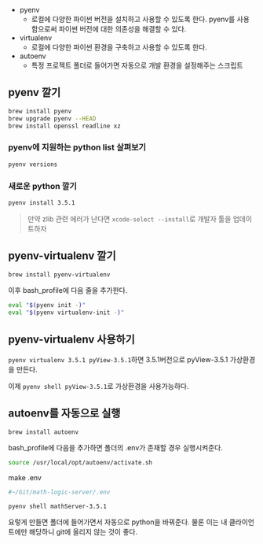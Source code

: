 * pyenv
    * 로컬에 다양한 파이썬 버전을 설치하고 사용할 수 있도록 한다. pyenv를 사용함으로써 파이썬 버전에 대한 의존성을 해결할 수 있다.
* virtualenv
    * 로컬에 다양한 파이썬 환경을 구축하고 사용할 수 있도록 한다.
* autoenv 
    * 특정 프로젝트 폴더로 들어가면 자동으로 개발 환경을 설정해주는 스크립트

## pyenv 깔기
```bash
brew install pyenv
brew upgrade pyenv --HEAD
brew install openssl readline xz
```
### pyenv에 지원하는 python list 살펴보기
```bash
pyenv versions
```
### 새로운 python 깔기
```bash
pyenv install 3.5.1
```
> 만약 zlib 관련 에러가 난다면 `xcode-select --install`로 개발자 툴을 업데이트하자

## pyenv-virtualenv 깔기

```bash
brew install pyenv-virtualenv  
```
이후 bash_profile에 다음 줄을 추가한다.
```bash
eval "$(pyenv init -)"
eval "$(pyenv virtualenv-init -)"
```
## pyenv-virtualenv 사용하기
`pyenv virtualenv 3.5.1 pyView-3.5.1`하면 3.5.1버전으로 pyView-3.5.1 가상환경을 만든다.

이제 `pyenv shell pyView-3.5.1`로 가상환경을 사용가능하다.

## autoenv를 자동으로 실행
`brew install autoenv`

bash_profile에 다음을 추가하면 폴더의 .env가 존재할 경우 실행시켜준다.
```bash
source /usr/local/opt/autoenv/activate.sh
```
make .env 
```bash
#~/Git/math-logic-server/.env

pyenv shell mathServer-3.5.1
```
요렇게 만들면 폴더에 들어가면서 자동으로 python을 바꿔준다.
물론 이는 내 클라이언트에만 해당하니 git에 올리지 않는 것이 좋다.